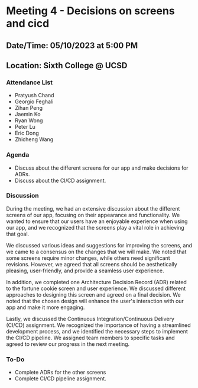 # Meeting 4 - Decisions on screens and cicd

## Date/Time: 05/10/2023 at 5:00 PM

## Location: Sixth College @ UCSD

### Attendance List

- Pratyush Chand
- Georgio Feghali
- Zihan Peng
- Jaemin Ko
- Ryan Wong
- Peter Lu
- Eric Dong
- Zhicheng Wang

### Agenda

- Discuss about the different screens for our app and make decisions for ADRs.
- Discuss about the CI/CD assignment.

### Discussion

During the meeting, we had an extensive discussion about the different screens of our app, focusing on their appearance and functionality. We wanted to ensure that our users have an enjoyable experience when using our app, and we recognized that the screens play a vital role in achieving that goal.

We discussed various ideas and suggestions for improving the screens, and we came to a consensus on the changes that we will make. We noted that some screens require minor changes, while others need significant revisions. However, we agreed that all screens should be aesthetically pleasing, user-friendly, and provide a seamless user experience.

In addition, we completed one Architecture Decision Record (ADR) related to the fortune cookie screen and user experience. We discussed different approaches to designing this screen and agreed on a final decision. We noted that the chosen design will enhance the user's interaction with our app and make it more engaging.

Lastly, we discussed the Continuous Integration/Continuous Delivery (CI/CD) assignment. We recognized the importance of having a streamlined development process, and we identified the necessary steps to implement the CI/CD pipeline. We assigned team members to specific tasks and agreed to review our progress in the next meeting.

### To-Do

- Complete ADRs for the other screens
- Complete CI/CD pipeline assignment.
